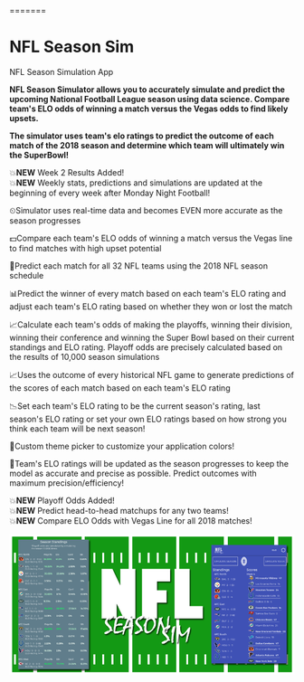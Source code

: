 =======
# NFL Season Sim
NFL Season Simulation App 

<b>NFL Season Simulator allows you to accurately simulate and predict the upcoming National Football League season using data science. Compare team's ELO odds of winning a match versus the Vegas odds to find likely upsets. 

The simulator uses team's elo ratings to predict the outcome of each match of the 2018 season and determine which team will ultimately win the SuperBowl! </b>

💥<b>NEW</b> Week 2 Results Added!  
💥<b>NEW</b> Weekly stats, predictions and simulations are updated at the beginning of every week after Monday Night Football!

⏲Simulator uses real-time data and becomes EVEN more accurate as the season progresses

💵Compare each team's ELO odds of winning a match versus the Vegas line to find matches with high upset potential

🏈Predict each match for all 32 NFL teams using the 2018 NFL season schedule

📊Predict the winner of every match based on each team's ELO rating and adjust each team's ELO rating based on whether they won or lost the match

📈Calculate each team's odds of making the playoffs, winning their division, winning their conference and winning the Super Bowl based on their current standings and ELO rating. Playoff odds are precisely calculated based on the results of 10,000 season simulations 

📈Uses the outcome of every historical NFL game to generate predictions of the scores of each match based on each team's ELO rating

📉Set each team's ELO rating to be the current season's rating, last season's ELO rating or set your own ELO ratings based on how strong you think each team will be next season!

🎨Custom theme picker to customize your application colors!

📐Team's ELO ratings will be updated as the season progresses to keep the model as accurate and precise as possible. Predict outcomes with maximum precision/efficiency!

💥<b>NEW</b> Playoff Odds Added!  
💥<b>NEW</b> Predict head-to-head matchups for any two teams!  
💥<b>NEW</b> Compare ELO Odds with Vegas Line for all 2018 matches!  

![Screenshots](https://raw.githubusercontent.com/patpatchpatrick/NFLSeasonSimulator/master/app/docs/images/NflSeasonSimWebsiteProjectPage.png)


